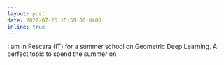 ```yaml
---
layout: post
date: 2022-07-25 15:59:00-0400
inline: true
---
```


I am in Pescara (IT) for a summer school on Geometric Deep Learning. A perfect topic to spend the summer on